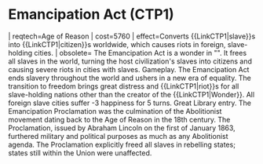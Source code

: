 # Emancipation Act (CTP1)

 | reqtech=Age of Reason
 | cost=5760
 | effect=Converts {{LinkCTP1|slave}}s into {{LinkCTP1|citizen}}s worldwide, which causes riots in foreign, slave-holding cities.
 | obsolete=
The Emancipation Act is a wonder in "". It frees all slaves in the world, turning the host civilization's slaves into citizens and causing severe riots in cities with slaves.
Gameplay.
The Emancipation Act ends slavery throughout the world and ushers in a new era of equality. The transition to freedom brings great distress and {{LinkCTP1|riot}}s for all slave-holding nations other than the creator of the {{LinkCTP1|Wonder}}. All foreign slave cities suffer -3 happiness for 5 turns.
Great Library entry.
The Emancipation Proclamation was the culmination of the Abolitionist movement dating back to the Age of Reason in the 18th century. The Proclamation, issued by Abraham Lincoln on the first of January 1863, furthered military and political purposes as much as any Abolitionist agenda. The Proclamation explicitly freed all slaves in rebelling states; states still within the Union were unaffected.
